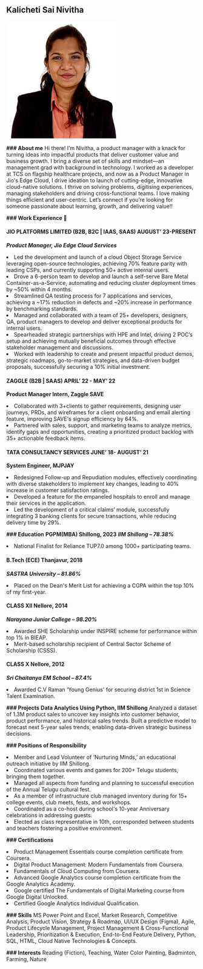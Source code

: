 ## Kalicheti Sai Nivitha
![screenshot](pictures/image.jpeg)

**### About me**
Hi there! I’m Nivitha, a product manager with a knack for turning ideas into impactful products that deliver customer value and business growth. I bring a diverse set of skills and mindset—an management grad with background in technology. I worked as a developer at TCS on flagship healthcare projects, and now as a Product Manager in Jio's Edge Cloud, I drive ideation to launch of cutting-edge, innovative cloud-native solutions. 
I thrive on solving problems, digitising experiences, managing stakeholders and driving cross-functional teams. I love making things efficient and user-centric. Let’s connect if you’re looking for someone passionate about learning, growth, and delivering value!!

 
**### Work Experience 🚀**
#### JIO PLATFORMS LIMITED (B2B, B2C | IAAS, SAAS)                                    AUGUST’ 23-PRESENT
**_Product Manager, Jio Edge Cloud Services_**	
<li>Led the development and launch of a cloud Object Storage Service leveraging open-source technologies, achieving 70% feature parity with leading CSPs, and currently supporting 50+ active internal users.</li>
<li>Drove a 6-person team to develop and launch a self-serve Bare Metal Container-as-a-Service, automating and reducing cluster deployment times by ~50% within 4 months.</li>
<li>Streamlined QA testing process for 7 applications and services, achieving a ~17% reduction in defects and ~20% increase in performance by benchmarking standards.</li>
<li>Managed and collaborated with a team of 25+ developers, designers, QA, product managers to develop and deliver exceptional products for internal users.</li>
<li>Spearheaded strategic partnerships with HPE and Intel, driving 2 POC’s setup and achieving mutually beneficial outcomes through effective stakeholder management and discussions.</li>
<li>Worked with leadership to create and present impactful product demos, strategic roadmaps, go-to-market strategies, and data-driven budget proposals, successfully securing a 10% initial investment.</li>

#### ZAGGLE (B2B | SAAS)                                                             APRIL’ 22 - MAY’ 22
**Product Manager Intern, Zaggle SAVE**
<li>Collaborated with 3+clients to gather requirements, designing user journeys, PRDs, and wireframes for a client onboarding and email alerting feature, improving SAVE's signup efficiency by 64%.</li>
<li>Partnered with sales, support, and marketing teams to analyze metrics, identify gaps and opportunities, creating a prioritized product backlog with 35+ actionable feedback items.</li>

#### TATA CONSULTANCY SERVICES                                                       JUNE’ 18- AUGUST’ 21
**System Engineer, MJPJAY**
<li>Redesigned Follow-up and Repudiation modules, effectively coordinating with diverse stakeholders to implement key changes, leading to 40% increase in customer satisfaction ratings.</li>
<li>Developed a feature for the empaneled hospitals to enroll and manage their services in the application.</li>
<li>Led the development of a critical claims’ module, successfully integrating 3 banking clients for secure transactions, while reducing delivery time by 29%.</li>


**### Education**
**PGPM(MBA) Shillong, 2023**
**_IIM Shillong – 78.38%_**
<li>National Finalist for Reliance TUP7.0 among 1000+ participating teams.</li>
	 
#### B.Tech (ECE) Thanjavur, 2018 
**_SASTRA University – 81.86%_**	 
<li>Placed on the Dean's Merit List for achieving a CGPA within the top 10% of my first-year.</li>

#### CLASS XII 	Nellore, 2014 
**_Narayana Junior College – 98.20%_**
<li>Awarded SHE Scholarship under INSPIRE scheme for performance within top 1% in BIEAP.</li>
<li>Merit-based scholarship recipient of Central Sector Scheme of Scholarship (CSSS).</li>

#### CLASS X 	Nellore, 2012 
**_Sri Chaitanya EM School – 87.4%_**	
<li>Awarded C.V Raman ‘Young Genius' for securing district 1st in Science Talent Examination.</li>


**### Projects**
**Data Analytics Using Python, IIM Shillong**
Analyzed a dataset of 1.3M product sales to uncover key insights into customer behavior, product performance, and historical sales trends. Built a predictive model to forecast next 5-year sales trends, enabling data-driven strategic business decisions.

**### Positions of Responsibility**
<li>Member and Lead Volunteer of ‘Nurturing Minds,’ an educational outreach initiative by IIM Shillong.</li>
<li>Coordinated various events and games for 200+ Telugu students, bringing them together.</li>
<li>Managed all aspects from funding and planning to successful execution of the Annual Telugu cultural fest.</li>
<li>As a member of infrastructure club managed inventory during for 15+ college events, club meets, fests, and workshops.</li>
<li>Coordinated as a co-host during school's 10-year Anniversary celebrations in addressing guests.</li>
<li>Elected as class representative in 10th, corresponded between students and teachers fostering a positive environment.</li>

**### Certifications**
<li>Product Management Essentials course completion certificate from Coursera.</li>
<li>Digital Product Management: Modern Fundamentals from Coursera.</li>
<li>Fundamentals of Cloud Computing from Coursera.</li>
<li>Advanced Google Analytics course completion certificate from the Google Analytics Academy.</li>
<li>Google certified The Fundamentals of Digital Marketing course from Google Digital Unlocked.</li>
<li>Certified Google Analytics Individual Qualification.</li>


**### Skills**
MS Power Point and Excel, Market Research, Competitive Analysis, Product Vision, Strategy & Roadmap, UI/UX Design (Figma), Agile, Product Lifecycle Management, Project Management & Cross-Functional Leadership, Prioritization & Execution, End-to-End Feature Delivery, Python, SQL, HTML, Cloud Native Technologies & Concepts. 


**### Interests**
Reading (Fiction), Teaching, Water Color Painting, Badminton, Farming, Nature

